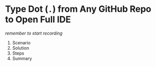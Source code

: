 # Type Dot (`.`) from Any GitHub Repo to Open Full IDE

*remember to start recording*

1. Scenario
2. Solution
3. Steps
4. Summary

